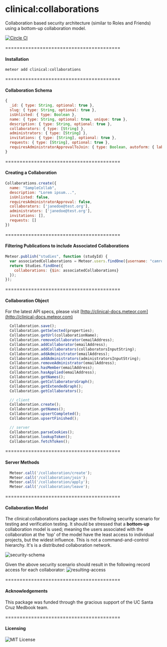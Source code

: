 clinical:collaborations
======================================

Collaboration based security architecture (similar to Roles and Friends) using a bottom-up collaboration model.  

[![Circle CI](https://circleci.com/gh/clinical-meteor/collaborations/tree/master.svg?style=svg)](https://circleci.com/gh/clinical-meteor/collaborations/tree/master)

========================================
#### Installation  

````
meteor add clinical:collaborations
````


========================================
#### Collaboration Schema

````js
{
  _id: { type: String, optional: true },
  slug: { type: String, optional: true },
  isUnlisted: { type: Boolean },
  name: { type: String, optional: true, unique: true },
  description: { type: String, optional: true },
  collaborators: { type: [String] },
  administrators: { type: [String] },
  invitations: { type: [String], optional: true },
  requests: { type: [String], optional: true },
  requiresAdministratorApprovalToJoin: { type: Boolean, autoform: { label: "" } }
}
````


========================================
#### Creating a Collaboration

```js
Collaborations.create({
  name: "SampleCollab",
  description: "Lorem ipsum...",
  isUnlisted: false,
  requiresAdministratorApproval: false,
  collaborators: ['janedoe@test.org'],
  administrators: ['janedoe@test.org'],
  invitations: [],
  requests: []
})
```
========================================
#### Filtering Publications to include Associated Collaborations

```js
Meteor.publish("studies", function (studyId) {
  var associatedCollaborations = Meteor.users.findOne({username: "camron"}).getAssociatedCollaborations();
  return Studies.findOne({
    collaborations: {$in: associatedCollaborations}
  });
});
```

========================================
#### Collaboration Object

For the latest API specs, please visit [http://clinical-docs.meteor.com](http://clinical-docs.meteor.com)


````js
  Collaboration.save();
  Collaboration.getSelected(properties);
  Collaboration.getUrl(collaborationName);
  Collaboration.removeCollaborator(emailAddress);
  Collaboration.addCollaborator(emailAddress);
  Collaboration.addCollaborators(collaboratorsInputString);
  Collaboration.addAdministrator(emailAddress);
  Collaboration.addAdministrators(administratorsInputString);
  Collaboration.removeAdministrator(emailAddress);
  Collaboration.hasMember(emailAddress);
  Collaboration.hasApplied(emailAddress);
  Collaboration.getNames();
  Collaboration.getCollaboratorsGraph();
  Collaboration.getExtendedGraph();
  Collaboration.getCollaborators();

  // client
  Collaboration.create();
  Collaboration.getNames();
  Collaboration.upsertCompleted();
  Collaboration.upsertFinished();

  // server
  Collaboration.parseCookies();
  Collaboration.lookupToken();
  Collaboration.fetchToken();
````


========================================
#### Server Methods

````js
  Meteor.call('/collaboration/create');
  Meteor.call('/collaboration/join');
  Meteor.call('/collaboration/apply');
  Meteor.call('/collaboration/leave');
````


========================================
#### Collaboration Model

The clinical:collaborations package uses the following security scenario for testing and verification testing.  It should be stressed that a **bottom-up** collaboration model is used; meaning the users associated with the collaboration at the 'top' of the model have the least access to individual projects, but the widest influence. This is not a command-and-control hierarchy.  It's is a distributed collaboration network.

![security-schema](https://raw.githubusercontent.com/clinical-meteor/clinical-collaborations/master/docs/Collaboration%20Scenario.PNG)

Given the above security scenario should result in the following record access for each collaborator:
![resulting-access](https://raw.githubusercontent.com/clinical-meteor/clinical-collaborations/master/docs/Collaboration%20Scenario%20-%20Resulting%20Access.PNG)

========================================
#### Acknowledgements  

This package was funded through the gracious support of the UC Santa Cruz Medbook team.

========================================
#### Licensing  

![MIT License](https://img.shields.io/badge/license-MIT-blue.svg)

